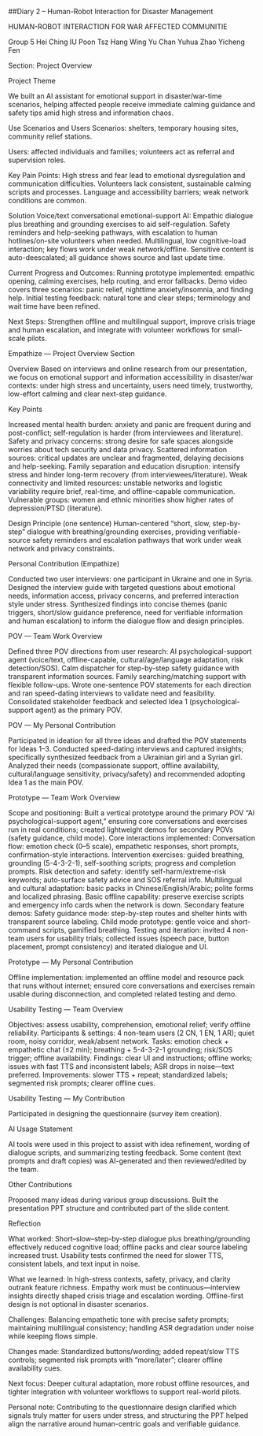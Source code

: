 ##Diary 2 – Human-Robot Interaction for Disaster Management

HUMAN-ROBOT INTERACTION FOR WAR AFFECTED COMMUNITIE

Group 5 
 Hei Ching IU
 Poon Tsz Hang
 Wing Yu Chan
 Yuhua Zhao
 Yicheng Fen

Section: Project Overview

Project Theme

We built an AI assistant for emotional support in disaster/war-time scenarios, helping affected people receive immediate calming guidance and safety tips amid high stress and information chaos.

Use Scenarios and Users Scenarios: 
shelters, temporary housing sites, community relief stations.

Users: affected individuals and families; volunteers act as referral and supervision roles.

Key Pain Points: High stress and fear lead to emotional dysregulation and communication difficulties.
Volunteers lack consistent, sustainable calming scripts and processes.
Language and accessibility barriers; weak network conditions are common.

Solution Voice/text conversational emotional-support AI:
Empathic dialogue plus breathing and grounding exercises to aid self-regulation.
Safety reminders and help-seeking pathways, with escalation to human hotlines/on-site volunteers when needed.
Multilingual, low cognitive-load interaction; key flows work under weak network/offline.
Sensitive content is auto-deescalated; all guidance shows source and last update time.

Current Progress and Outcomes: 
Running prototype implemented: empathic opening, calming exercises, help routing, and error fallbacks.
Demo video covers three scenarios: panic relief, nighttime anxiety/insomnia, and finding help.
Initial testing feedback: natural tone and clear steps; terminology and wait time have been refined.

Next Steps: 
Strengthen offline and multilingual support, improve crisis triage and human escalation, and integrate with volunteer workflows for small-scale pilots.



Empathize — Project Overview Section

Overview
Based on interviews and online research from our presentation, we focus on emotional support and information accessibility in disaster/war contexts: under high stress and uncertainty, users need timely, trustworthy, low-effort calming and clear next-step guidance.

Key Points

Increased mental health burden: anxiety and panic are frequent during and post-conflict; self-regulation is harder (from interviewees and literature).
Safety and privacy concerns: strong desire for safe spaces alongside worries about tech security and data privacy.
Scattered information sources: critical updates are unclear and fragmented, delaying decisions and help-seeking.
Family separation and education disruption: intensify stress and hinder long-term recovery (from interviewees/literature).
Weak connectivity and limited resources: unstable networks and logistic variability require brief, real-time, and offline-capable communication.
Vulnerable groups: women and ethnic minorities show higher rates of depression/PTSD (literature).

Design Principle (one sentence)
Human-centered “short, slow, step-by-step” dialogue with breathing/grounding exercises, providing verifiable-source safety reminders and escalation pathways that work under weak network and privacy constraints.

Personal Contribution (Empathize)

Conducted two user interviews: one participant in Ukraine and one in Syria.
Designed the interview guide with targeted questions about emotional needs, information access, privacy concerns, and preferred interaction style under stress.
Synthesized findings into concise themes (panic triggers, short/slow guidance preference, need for verifiable information and human escalation) to inform the dialogue flow and design principles.

POV — Team Work Overview

Defined three POV directions from user research:
AI psychological-support agent (voice/text, offline-capable, cultural/age/language adaptation, risk detection/SOS).
Calm dispatcher for step-by-step safety guidance with transparent information sources.
Family searching/matching support with flexible follow-ups.
Wrote one-sentence POV statements for each direction and ran speed-dating interviews to validate need and feasibility.
Consolidated stakeholder feedback and selected Idea 1 (psychological-support agent) as the primary POV.

POV — My Personal Contribution

Participated in ideation for all three ideas and drafted the POV statements for Ideas 1–3.
Conducted speed-dating interviews and captured insights; specifically synthesized feedback from a Ukrainian girl and a Syrian girl.
Analyzed their needs (compassionate support, offline availability, cultural/language sensitivity, privacy/safety) and recommended adopting Idea 1 as the main POV.

Prototype — Team Work Overview

Scope and positioning: Built a vertical prototype around the primary POV “AI psychological-support agent,” ensuring core conversations and exercises run in real conditions; created lightweight demos for secondary POVs (safety guidance, child mode).
Core interactions implemented:
Conversation flow: emotion check (0–5 scale), empathetic responses, short prompts, confirmation-style interactions.
Intervention exercises: guided breathing, grounding (5-4-3-2-1), self-soothing scripts; progress and completion prompts.
Risk detection and safety: identify self-harm/extreme-risk keywords; auto-surface safety advice and SOS referral info.
Multilingual and cultural adaptation: basic packs in Chinese/English/Arabic; polite forms and localized phrasing.
Basic offline capability: preserve exercise scripts and emergency info cards when the network is down.
Secondary feature demos:
Safety guidance mode: step-by-step routes and shelter hints with transparent source labeling.
Child mode prototype: gentle voice and short-command scripts, gamified breathing.
Testing and iteration: invited 4 non-team users for usability trials; collected issues (speech pace, button placement, prompt consistency) and iterated dialogue and UI.

Prototype — My Personal Contribution


Offline implementation: implemented an offline model and resource pack that runs without internet; ensured core conversations and exercises remain usable during disconnection, and completed related testing and demo.

Usability Testing — Team Overview

Objectives: assess usability, comprehension, emotional relief; verify offline reliability.
Participants & settings: 4 non-team users (2 CN, 1 EN, 1 AR); quiet room, noisy corridor, weak/absent network.
Tasks: emotion check + empathetic chat (≤2 min); breathing + 5-4-3-2-1 grounding; risk/SOS trigger; offline availability.
Findings: clear UI and instructions; offline works; issues with fast TTS and inconsistent labels; ASR drops in noise—text preferred.
Improvements: slower TTS + repeat; standardized labels; segmented risk prompts; clearer offline cues.

Usability Testing — My Contribution

Participated in designing the questionnaire (survey item creation).

AI Usage Statement

AI tools were used in this project to assist with idea refinement, wording of dialogue scripts, and summarizing testing feedback. Some content (text prompts and draft copies) was AI-generated and then reviewed/edited by the team.

Other Contributions

Proposed many ideas during various group discussions. Built the presentation PPT structure and contributed part of the slide content.

Reflection

What worked: Short–slow–step-by-step dialogue plus breathing/grounding effectively reduced cognitive load; offline packs and clear source labeling increased trust. Usability tests confirmed the need for slower TTS, consistent labels, and text input in noise.

What we learned: In high-stress contexts, safety, privacy, and clarity outrank feature richness. Empathy work must be continuous—interview insights directly shaped crisis triage and escalation wording. Offline-first design is not optional in disaster scenarios.

Challenges: Balancing empathetic tone with precise safety prompts; maintaining multilingual consistency; handling ASR degradation under noise while keeping flows simple.

Changes made: Standardized buttons/wording; added repeat/slow TTS controls; segmented risk prompts with “more/later”; clearer offline availability cues.

Next focus: Deeper cultural adaptation, more robust offline resources, and tighter integration with volunteer workflows to support real-world pilots.

Personal note: Contributing to the questionnaire design clarified which signals truly matter for users under stress, and structuring the PPT helped align the narrative around human-centric goals and verifiable guidance.













